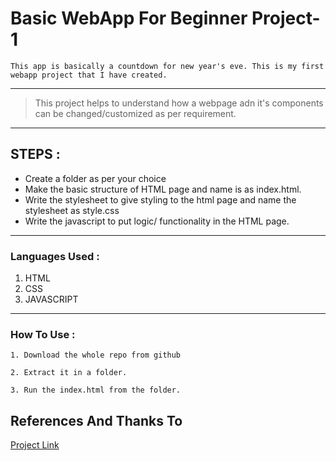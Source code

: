 # Basic WebApp For Beginner Project-1

``
This app is basically a countdown for new year's eve. This is my first webapp project that I have created.
``

----------------------------------------------------------------

> This project helps to understand how a webpage adn it's components can be changed/customized as per requirement.

---------------

## STEPS :
 - Create a folder as per your choice
 - Make the basic structure of HTML page and name is as index.html.
 - Write the stylesheet to give styling to the html page and name the stylesheet as style.css
 - Write the javascript to put logic/ functionality in the HTML page.

--------------

### Languages Used : 

1. HTML
2. CSS
3. JAVASCRIPT

--------------

### How To Use : 

```
1. Download the whole repo from github

2. Extract it in a folder.

3. Run the index.html from the folder.
```

## References And Thanks To 
[Project Link](https://github.com/Vanshikapandey30/Countdown-js)